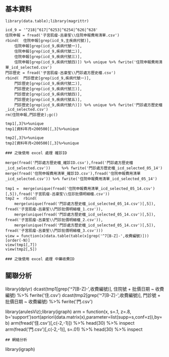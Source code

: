 ## 基本資料
```
library(data.table);library(magrittr)

icd_9 = '^218|^617|^6253|^6254|^626|^628'
住院申報 = fread('子宮肌瘤-呂豪笙\\住院申報費用清單.csv')
rbind(	住院申報[grep(icd_9,主疾病代號)],
	住院申報[grep(icd_9,疾病代號一)],
	住院申報[grep(icd_9,疾病代號二)],
	住院申報[grep(icd_9,疾病代號三)],
	住院申報[grep(icd_9,疾病代號四)]) %>% unique %>% fwrite('住院申報費用清單_icd_selected.csv')
門診歷史 = fread('子宮肌瘤-呂豪笙\\門診處方歷史檔.csv')
rbind(	門診歷史[grep(icd_9,疾病代號一)],
	門診歷史[grep(icd_9,疾病代號二)],
	門診歷史[grep(icd_9,疾病代號三)],
	門診歷史[grep(icd_9,疾病代號四)],
	門診歷史[grep(icd_9,疾病代號五)],
	門診歷史[grep(icd_9,疾病代號六)]) %>% unique %>% fwrite('門診處方歷史檔_icd_selected.csv')
rm(住院申報,門診歷史);gc()

tmp1[,3]%>%unique
tmp1[資料年月<200500][,3]%>%unique

tmp2[,3]%>%unique
tmp2[資料年月<200500][,3]%>%unique

### 之後使用 excel 處理 確診ID

merge(fread('門診處方歷史檔_確診ID.csv'),fread('門診處方歷史檔_icd_selected.csv'))     %>% fwrite('門診處方歷史檔_icd_selected_05_14')
merge(fread('住院申報費用清單_確診ID.csv'),fread('住院申報費用清單_icd_selected.csv')) %>% fwrite('住院申報費用清單_icd_selected_05_14')

tmp1 =	merge(unique(fread('住院申報費用清單_icd_selected_05_14.csv')[,5]),fread('子宮肌瘤-呂豪笙\\住診批價明細檔.csv'))
tmp2 =	rbind(
	merge(unique(fread('門診處方歷史檔_icd_selected_05_14.csv')[,5]), fread('子宮肌瘤-呂豪笙\\門診批價明細檔_1.csv')),
	merge(unique(fread('門診處方歷史檔_icd_selected_05_14.csv')[,5]), fread('子宮肌瘤-呂豪笙\\門診批價明細檔_2.csv')),
	merge(unique(fread('門診處方歷史檔_icd_selected_05_14.csv')[,5]), fread('子宮肌瘤-呂豪笙\\門診批價明細檔_3.csv')))
view = function(x)data.table(table(x[grep('^7[B-Z]-',收費編號)]))[order(-N)]
view(tmp1[,7])
view(tmp2[,5])

### 之後使用 excel 處理 中藥收費ID
```
## 關聯分析
library(dplyr)
dcast(tmp1[grep('^7[B-Z]-',收費編號)], 住院號 + 批價日期 ~ 收費編號) %>% fwrite('住.csv')
dcast(tmp2[grep('^7[B-Z]-',收費編號)], 門診號 + 批價日期 ~ 收費編號) %>% fwrite('門.csv')

library(arulesViz);library(igraph)
arm = function(x, s=.1, z=.8, b='support')sort(apriori(data.matrix(x),parameter=list(supp=s,conf=z)),by=b)
arm(fread('住.csv')[,c(-2,-1)]) %>% head(30) %>% inspect
arm(fread('門.csv')[,c(-2,-1)], s=.01) %>% head(30) %>% inspect

```
## 網絡分析
```
library(igraph)
